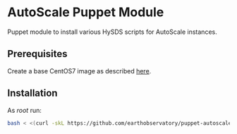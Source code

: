 AutoScale Puppet Module
=======================

Puppet module to install various HySDS scripts for AutoScale instances.

## Prerequisites

Create a base CentOS7 image as described [here](https://github.com/hysds/hysds-framework/wiki/Puppet-Automation#create-a-base-centos-7-image-for-installation-of-all-hysds-component-instances).

## Installation

As _root_ run:

```sh
bash < <(curl -skL https://github.com/earthobservatory/puppet-autoscale/raw/azure-beta1/install.sh)
```
